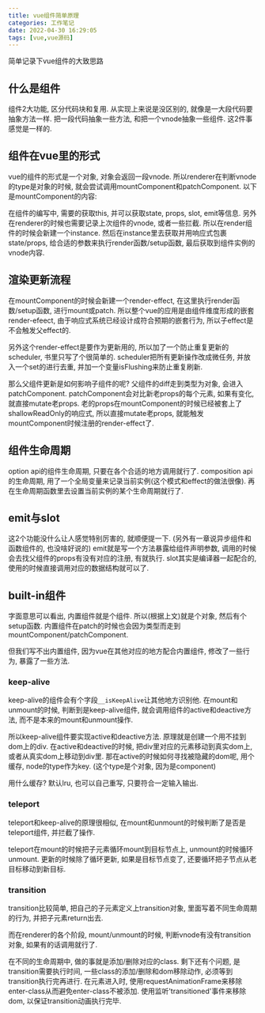 ```yaml
---
title: vue组件简单原理
categories: 工作笔记
date: 2022-04-30 16:29:05
tags: [vue,vue源码]
---
```

简单记录下vue组件的大致思路

<!--more-->

## 什么是组件

组件2大功能, 区分代码块和复用.
从实现上来说是没区别的, 就像是一大段代码要抽象方法一样.
把一段代码抽象一些方法, 和把一个vnode抽象一些组件. 这2件事感觉是一样的.

## 组件在vue里的形式

vue的组件的形式是一个对象, 对象会返回一段vnode.
所以renderer在判断vnode的type是对象的时候, 就会尝试调用mountComponent和patchComponent.
以下是mountComponent的内容:

在组件的编写中, 需要的获取this, 并可以获取state, props, slot, emit等信息.
另外在renderer的时候也需要记录上次组件的vnode, 或者一些拦截.
所以在render组件的时候会新建一个instance.
然后在instance里去获取并用响应式包裹state/props, 给合适的参数来执行render函数/setup函数, 最后获取到组件实例的vnode内容.

## 渲染更新流程

在mountComponent的时候会新建一个render-effect, 在这里执行render函数/setup函数, 进行mount或patch.
所以整个vue的应用是由组件维度形成的嵌套render-efeect, 由于响应式系统已经设计成符合预期的嵌套行为, 所以子effect是不会触发父effect的.

另外这个render-effect是要作为更新用的, 所以加了一个防止重复更新的scheduler, 书里只写了个很简单的.
scheduler把所有更新操作改成微任务, 并放入一个set的进行去重, 并加一个变量isFlushing来防止重复刷新.

那么父组件更新是如何影响子组件的呢?
父组件的diff走到类型为对象, 会进入patchComponent.
patchComponent会对比新老props的每个元素, 如果有变化, 就直接mutate老props.
老的props在mountComponent的时候已经被套上了shallowReadOnly的响应式, 所以直接mutate老props, 就能触发mountComponent时候注册的render-effect了.

## 组件生命周期

option api的组件生命周期, 只要在各个合适的地方调用就行了.
composition api的生命周期, 用了一个全局变量来记录当前实例(这个模式和effect的做法很像).
再在生命周期函数里去设置当前实例的某个生命周期就行了.

## emit与slot

这2个功能没什么让人感觉特别厉害的, 就顺便提一下. (另外有一章说异步组件和函数组件的, 也没啥好说的)
emit就是写一个方法暴露给组件声明参数, 调用的时候会去找父组件的props有没有对应的注册, 有就执行.
slot其实是编译器一起配合的, 使用的时候直接调用对应的数据结构就可以了.

## built-in组件

字面意思可以看出, 内置组件就是个组件.
所以(根据上文)就是个对象, 然后有个setup函数.
内置组件在patch的时候也会因为类型而走到mountComponent/patchComponent.

但我们写不出内置组件, 因为vue在其他对应的地方配合内置组件, 修改了一些行为, 暴露了一些方法.

### keep-alive

keep-alive的组件会有个字段`__isKeepAlive`让其他地方识别他.
在mount和unmount的时候, 判断到是keep-alive组件, 就会调用组件的active和deactive方法, 而不是本来的mount和unmount操作.

所以keep-alive组件要实现active和deactive方法.
原理就是创建一个用不挂到dom上的div.
在active和deactive的时候, 把div里对应的元素移动到真实dom上, 或者从真实dom上移动到div里.
那在active的时候如何寻找被隐藏的dom呢, 用个缓存, node的type作为key. (这个type是个对象, 因为是component)

用什么缓存? 默认lru, 也可以自己重写, 只要符合一定输入输出.

### teleport

teleport和keep-alive的原理很相似, 在mount和unmount的时候判断了是否是teleport组件, 并拦截了操作.

teleport在mount的时候把子元素循环mount到目标节点上, unmount的时候循环unmount.
更新的时候除了循环更新, 如果是目标节点变了, 还要循环把子节点从老目标移动到新目标.

### transition

transition比较简单, 把自己的子元素定义上transition对象, 里面写着不同生命周期的行为, 并把子元素return出去.

而在renderer的各个阶段, mount/unmount的时候, 判断vnode有没有transition对象, 如果有的话调用就行了.

在不同的生命周期中, 做的事就是添加/删除对应的class.
剩下还有个问题, 是transition需要执行时间, 一些class的添加/删除和dom移除动作, 必须等到transition执行完再进行.
在元素进入时, 使用requestAnimationFrame来移除enter-class从而避免enter-class不被添加.
使用监听'transitioned'事件来移除dom, 以保证transition动画执行完毕.
